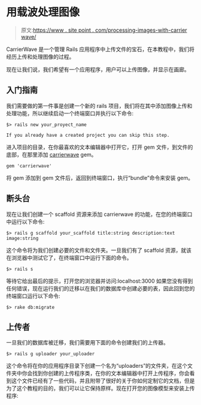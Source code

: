 # 用载波处理图像

> 原文:[https://www . site point . com/processing-images-with-carrier wave/](https://www.sitepoint.com/processing-images-with-carrierwave/)

CarrierWave 是一个管理 Rails 应用程序中上传文件的宝石，在本教程中，我们将经历上传和处理图像的过程。

现在让我们说，我们希望有一个应用程序，用户可以上传图像，并显示在画廊。

## 入门指南

我们需要做的第一件事是创建一个新的 rails 项目，我们将在其中添加图像上传和处理功能，所以继续启动一个终端窗口并执行以下命令:

```
$> rails new your_proyect_name 
```

`If you already have a created project you can skip this step.`

进入项目的目录，在你最喜欢的文本编辑器中打开它，打开 gem 文件，到文件的底部，在那里添加 [carrierwave](https://github.com/jnicklas/carrierwave) gem。

```
gem 'carrierwave' 
```

将 gem 添加到 gem 文件后，返回到终端窗口，执行“bundle”命令来安装 gem。

## 断头台

现在让我们创建一个 scaffold 资源来添加 carrierwave 的功能，在您的终端窗口中运行以下命令:

```
$> rails g scaffold your_scaffold title:string description:text image:string 
```

这个命令将为我们创建必要的文件和文件夹。一旦我们有了 scaffold 资源，就该在浏览器中测试它了，在终端窗口中运行下面的命令。

```
$> rails s 
```

等待它给出最后的提示，打开您的浏览器并访问:localhost:3000 如果您没有得到任何错误，现在运行我们的迁移以在我们的数据库中创建必要的表，因此回到您的终端窗口运行以下命令:

```
$> rake db:migrate 
```

## 上传者

一旦我们的数据库被迁移，我们需要用下面的命令创建我们的上传器。

```
$> rails g uploader your_uploader 
```

这个命令将在你的应用程序目录下创建一个名为“uploaders”的文件夹，在这个文件夹中你会找到你创建的上传程序类，在你的文本编辑器中打开上传程序，你会看到这个文件已经有了一些代码，并且附带了很好的关于你如何定制它的文档，但是为了这个教程的目的，我们可以让它保持原样。现在打开您的图像模型来安装上传程序: